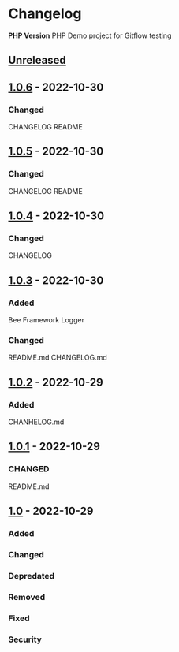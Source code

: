 # Changelog

**PHP Version**
PHP Demo project for Gitflow testing

## [Unreleased]

## [1.0.6] - 2022-10-30

### Changed
CHANGELOG
README

## [1.0.5] - 2022-10-30

### Changed
CHANGELOG
README

## [1.0.4] - 2022-10-30

### Changed
CHANGELOG

## [1.0.3] - 2022-10-30

### Added
Bee Framework
Logger

### Changed
README.md
CHANGELOG.md

## [1.0.2] - 2022-10-29
### Added
CHANHELOG.md

## [1.0.1] - 2022-10-29
### CHANGED
README.md

## [1.0] - 2022-10-29

### Added

### Changed

### Depredated

### Removed

### Fixed

### Security

[Unreleased]:https://github.com/dysback/GitFlow/compare/release...master
[1.0.6]:https://github.com/dysback/GitFlow/compare/V1.0.5...V1.0.6
[1.0.5]:https://github.com/dysback/GitFlow/compare/V1.0.4...V1.0.5
[1.0.4]:https://github.com/dysback/GitFlow/compare/V1.0.3...V1.0.4
[1.0.3]:https://github.com/dysback/GitFlow/compare/V1.0.2...V1.0.3
[1.0.2]:https://github.com/dysback/GitFlow/compare/V1.0.1...V1.0.2
[1.0.1]:https://github.com/dysback/GitFlow/compare/V1.0...V1.0.1
[1.0]:https://github.com/dysback/GitFlow/tree/V1.0
